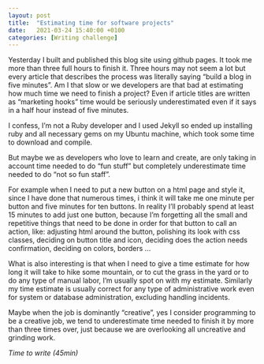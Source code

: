 ```yaml
---
layout: post
title:  "Estimating time for software projects"
date:   2021-03-24 15:40:00 +0100
categories: [Writing challenge]
---
```


Yesterday I built and published this blog site using github pages. It took me more than three full hours to finish it. Three hours may not seem a lot but every article that describes the process was literally saying “build a blog in five minutes”. Am I that slow or we developers are that bad at estimating how much time we need to finish a project? Even if article titles are written as “marketing hooks” time would be seriously underestimated even if it says in a half hour instead of five minutes.

I  confess, I’m not a Ruby developer and I used Jekyll so ended up installing ruby and all necessary gems on my Ubuntu machine, which took some time to download and compile. 

But maybe we as developers who love to learn and create, are only taking in account time needed to do  “fun stuff” but completely underestimate time needed to do “not so fun staff”.

For example when I need to put a new button on a html page and style it, since I have done that numerous times, i think it will take me one minute per button and five minutes for ten buttons. In reality I’ll probably spend at least 15 minutes to add just one button,  because I’m forgetting all the small and repetitive things that need to be done in order for that button to call an action, like: adjusting html around the button, polishing its look with css classes, deciding on button title and icon, deciding does the action needs confirmation, deciding on colors, borders ...


What is also interesting is that when I need to give a time estimate for how long it will take to hike some mountain, or to cut the grass in the yard or to do any type of manual labor, I’m usually spot on with my estimate. Similarly my time estimate is usually correct  for any type of administrative work even for system or database administration, excluding handling incidents. 

Maybe when the job is dominantly “creative”, yes I consider programming to be a creative job, we tend to underestimate time needed to finish it by more than three times over, just because we are overlooking all uncreative and grinding work.


_Time to write (45min)_
